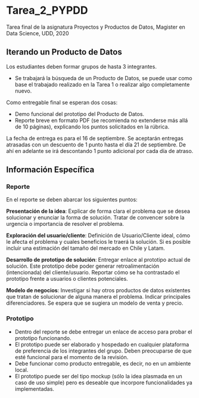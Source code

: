 # Tarea_2_PYPDD
Tarea final de la asignatura Proyectos y Productos de Datos, Magister en Data Science, UDD, 2020

## Iterando un Producto de Datos

Los estudiantes deben formar grupos de hasta 3 integrantes.
* Se trabajará la búsqueda de un Producto de Datos, se puede usar como base el trabajado realizado en la Tarea 1 o realizar algo completamente nuevo.

Como entregable final se esperan dos cosas:
* Demo funcional del prototipo del Producto de Datos.
* Reporte breve en formato PDF (se recomienda no extenderse más allá de 10 páginas), explicando los puntos solicitados en la rúbrica.

La fecha de entrega es para el 16 de septiembre. 
Se aceptarán entregas atrasadas con un descuento de 1 punto hasta el día 21 de septiembre. De ahí en adelante se irá descontando 1 punto adicional por cada día de atraso.

## Información Específica

### Reporte
En el reporte se deben abarcar los siguientes puntos:
 
__Presentación de la idea__: Explicar de forma clara el problema que se desea solucionar y enunciar la forma de solución. Tratar de convencer sobre la urgencia o importancia de resolver el problema.

__Exploración del usuario/cliente__: Definición de Usuario/Cliente ideal, cómo le afecta el problema y cuales beneficios le traerá la solución. Si es posible incluir una estimación del tamaño del mercado en Chile y Latam.

__Desarrollo de prototipo de solución__: Entregar enlace al prototipo actual de solución. Este prototipo debe poder generar retroalimentación (intencionada) del cliente/usuario. Reportar cómo se ha contrastado el prototipo frente a usuarios o clientes potenciales. 

__Modelo de negocios__: Investigar si hay otros productos de datos existentes que tratan de solucionar de alguna manera el problema. Indicar principales diferenciadores. Se espera que se sugiera un modelo de venta y precio.
 
 

### Prototipo
* Dentro del reporte se debe entregar un enlace de acceso para probar el prototipo funcionando. 
* El prototipo puede ser elaborado y hospedado en cualquier plataforma de preferencia de los integrantes del grupo. Deben preocuparse de que esté funcional para el momento de la revisión.
* Debe funcionar como producto entregable, es decir, no en un ambiente local. 
* El prototipo puede ser del tipo mockup (sólo la idea plasmada en un caso de uso simple) pero es deseable que incorpore funcionalidades ya implementadas.

